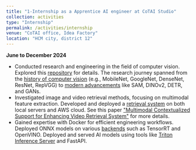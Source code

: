 ```yaml
---
title: "1-Internship as a Apprentice AI engineer at CoTAI Studio"
collection: activities
type: "Internship"
permalink: /activities/internship
venue: "CoTAI office, Idea Factory"
location: "HCM city, district 12"
---
```


**June to December 2024**
- Conducted research and engineering in the field of computer vision. Explored this [repository](https://github.com/kyle-paul/computer-vision) for details. The research journey spanned from the [history of computer vision](https://github.com/kyle-paul/computer-vision/tree/master/cvdl/dnns) (e.g., MobileNet, GoogleNet, DenseNet, ResNet, RepVGG) to [modern advancements](https://github.com/kyle-paul/computer-vision/tree/master/sam) like SAM, DINOv2, DETR, and GANs.  
- Investigated image and video retrieval methods, focusing on multimodal feature extraction. Developed and deployed a [retrieval system](https://github.com/kyle-paul/AI-Challenge-HCMUS) on both local servers and AWS cloud. See this paper ["Multimodal Contextualized Support for Enhancing Video Retrieval System"](/research/paper-2) for more details.
- Gained expertise with Docker for efficient engineering workflows. Deployed ONNX models on various [backends](https://github.com/kyle-paul/accelerated-performance) such as TensorRT and OpenVINO. Deployed and served AI models using tools like [Triton Inference Server](https://github.com/kyle-paul/triton) and FastAPI.